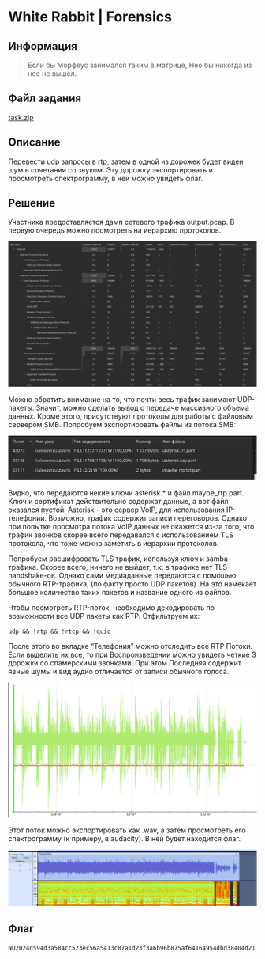 # White Rabbit | Forensics

## Информация
> Если бы Морфеус занимался таким в матрице, Нео бы никогда из нее не вышел.

## Файл задания
[task.zip](https://polyctf.qookie.tech/WhiteRabbit/task.zip)

## Описание
Перевести udp запросы в rtp, затем в одной из дорожек будет виден шум в сочетании со звуком. Эту дорожку экспортировать и просмотреть спектрограмму, в ней можно увидеть флаг.

## Решение
Участника предоставляется дамп сетевого трафика output.pcap. В первую очередь можно посмотреть на иерархию протоколов.

![statistics](./img/stat.jpg)

Можно обратить внимание на то, что почти весь трафик занимают UDP-пакеты. Значит, можно сделать вывод о передаче массивного объема данных. Кроме этого, присутствуют протоколы для работы с файловым сервером SMB.
Попробуем экспортировать файлы из потока SMB:

![smb](./img/smb.jpg)

Видно, что передаются некие ключи asterisk.* и файл maybe_rtp.part. Ключ и сертификат действительно содержат данные, а вот файл оказался пустой. 
Asterisk - это сервер VoIP, для использования IP-телефонии. Возможно, трафик содержит записи переговоров. Однако при попытке просмотра потока VoIP данных не окажется из-за того, что трафик звонков скорее всего передавался с использованием TLS протокола, что тоже можно заметить в иерархии протоколов.

Попробуем расшифровать TLS трафик, используя ключ и samba-трафика. Скорее всего, ничего не выйдет, т.к. в трафике нет TLS-handshake-ов. Однако сами медиаданные передаются с помощью обычного RTP-трафика, (по факту просто UDP пакетов). На это намекает большое количество таких пакетов и название одного из файлов.

Чтобы посмотреть RTP-поток, необходимо декодировать по возможности все UDP пакеты как RTP.
Отфильтруем их:
```
udp && !rtp && !rtcp && !quic
```

После этого во вкладке “Телефония” можно отследить все RTP Потоки. Если выделить их все, то при Воспроизведении можно увидеть четкие 3 дорожки со спамерскими звонками. При этом Последняя содержит явные шумы и вид аудио отличается от записи обычного голоса.

![audio](./img/audio.jpg)

Этот поток можно экспортировать как .wav, а затем просмотреть его спектрограмму (к примеру, в audacity). В ней будет находится флаг.

![spektrogramm](./img/spektrogramm.jpg)

## Флаг
`NQ2024d594d3a584cc523ec56a5413c87a1d23f3a6b96b875af64164954dbd38404d21`
